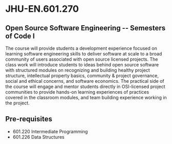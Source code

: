 # JHU-EN.601.270 
## Open Source Software Engineering -- Semesters of Code I

The course will provide students a development experience focused on learning software engineering skills to deliver software at scale to a broad community of users associated with open source licensed projects. The class work will introduce students to ideas behind open source software with structured modules on recognizing and building healthy project structure, intellectual property basics, community & project governance, social and ethical concerns, and software economics.
The practical side of the course will engage and mentor students directly in OSI-licensed project communities to provide hands-on learning experiences of practices covered in the classroom modules, and team building experience working in the project.

## Pre-requisites
* 601.220 Intermediate Programming
* 601.226 Data Structures


